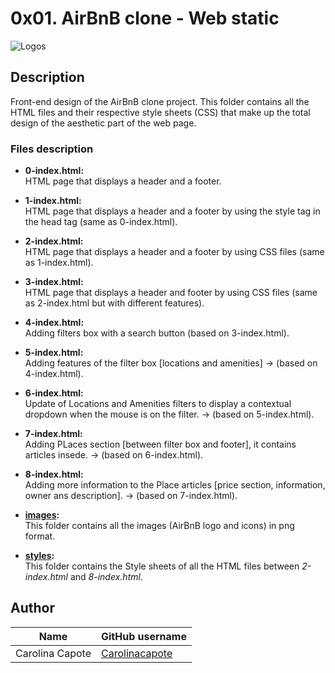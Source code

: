 # 0x01. AirBnB clone - Web static

![Logos](https://www.prepaway.biz/design/img/courses/1x/5480.jpg)

## Description

Front-end design of the AirBnB clone project. This folder contains all the HTML files and their respective style sheets (CSS) that make up the total design of the aesthetic part of the web page.

### Files description

- **0-index.html:**  
 HTML page that displays a header and a footer.

- **1-index.html:**  
HTML page that displays a header and a footer by using the style tag in the head tag (same as 0-index.html).

- **2-index.html:**  
HTML page that displays a header and a footer by using CSS files (same as 1-index.html).

- **3-index.html:**  
HTML page that displays a header and footer by using CSS files (same as 2-index.html but with different features).

- **4-index.html:**  
Adding filters box with a search button (based on 3-index.html).

- **5-index.html:**  
Adding features of the filter box [locations and amenities] -> (based on 4-index.html).

- **6-index.html:**  
Update of Locations and Amenities filters to display a contextual dropdown when the mouse is on the filter. -> (based on 5-index.html).

- **7-index.html:**  
Adding PLaces section [between filter box and footer], it contains articles insede. -> (based on 6-index.html).

- **8-index.html:**  
Adding more information to the Place articles [price section, information, owner ans description]. -> (based on 7-index.html).

- **[images](https://github.com/Carolinacapote/AirBnB_clone/tree/main/web_static/images):**  
This folder contains all the images (AirBnB logo and icons) in png format.

- **[styles](https://github.com/Carolinacapote/AirBnB_clone/tree/main/web_static/styles):**  
This folder contains the Style sheets of all the HTML files between *2-index.html* and *8-index.html*.

## Author

| Name | GitHub username |
| ------ | ------ |
| Carolina Capote | [Carolinacapote](https://github.com/Carolinacapote) |
